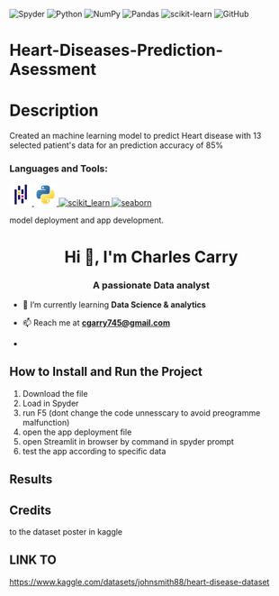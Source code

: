 ![Spyder](https://img.shields.io/badge/Spyder-838485?style=for-the-badge&logo=spyder%20ide&logoColor=maroon)
![Python](https://img.shields.io/badge/python-3670A0?style=for-the-badge&logo=python&logoColor=ffdd54)
![NumPy](https://img.shields.io/badge/numpy-%23013243.svg?style=for-the-badge&logo=numpy&logoColor=white)
![Pandas](https://img.shields.io/badge/pandas-%23150458.svg?style=for-the-badge&logo=pandas&logoColor=white)
![scikit-learn](https://img.shields.io/badge/scikit--learn-%23F7931E.svg?style=for-the-badge&logo=scikit-learn&logoColor=white)
	![GitHub](https://img.shields.io/badge/github-%23121011.svg?style=for-the-badge&logo=github&logoColor=white)


# Heart-Diseases-Prediction-Asessment

# Description
 Created an machine learning model to predict Heart disease with 13 selected patient's data for an prediction accuracy of 85%
 
 <h3 align="left">Languages and Tools:</h3>
<p align="left"> <a href="https://pandas.pydata.org/" target="_blank" rel="noreferrer"> <img src="https://raw.githubusercontent.com/devicons/devicon/2ae2a900d2f041da66e950e4d48052658d850630/icons/pandas/pandas-original.svg" alt="pandas" width="40" height="40"/> </a> <a href="https://www.python.org" target="_blank" rel="noreferrer"> <img src="https://raw.githubusercontent.com/devicons/devicon/master/icons/python/python-original.svg" alt="python" width="40" height="40"/> </a> <a href="https://scikit-learn.org/" target="_blank" rel="noreferrer"> <img src="https://upload.wikimedia.org/wikipedia/commons/0/05/Scikit_learn_logo_small.svg" alt="scikit_learn" width="40" height="40"/> </a> <a href="https://seaborn.pydata.org/" target="_blank" rel="noreferrer"> <img src="https://seaborn.pydata.org/_images/logo-mark-lightbg.svg" alt="seaborn" width="40" height="40"/> </a> </p> 

model deployment and app development.

<h1 align="center">Hi 👋, I'm Charles Carry</h1>
<h3 align="center">A passionate Data analyst</h3>

- 🌱 I’m currently learning **Data Science & analytics**

- 📫 Reach me at **cgarry745@gmail.com**
- 
## How to Install and Run the Project
1. Download the file
2. Load in Spyder
3. run F5 (dont change the code unnesscary to avoid preogramme malfunction)
4. open the app deployment file
5. open Streamlit in browser by command in spyder prompt
6. test the app according to specific data

## Results

## Credits
to the dataset poster in kaggle
## LINK TO 
https://www.kaggle.com/datasets/johnsmith88/heart-disease-dataset
